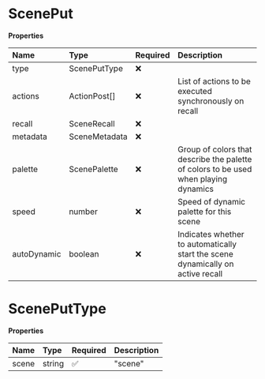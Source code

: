 # ScenePut

**Properties**

| Name        | Type          | Required | Description                                                                          |
| :---------- | :------------ | :------- | :----------------------------------------------------------------------------------- |
| type        | ScenePutType  | ❌       |                                                                                      |
| actions     | ActionPost[]  | ❌       | List of actions to be executed synchronously on recall                               |
| recall      | SceneRecall   | ❌       |                                                                                      |
| metadata    | SceneMetadata | ❌       |                                                                                      |
| palette     | ScenePalette  | ❌       | Group of colors that describe the palette of colors to be used when playing dynamics |
| speed       | number        | ❌       | Speed of dynamic palette for this scene                                              |
| autoDynamic | boolean       | ❌       | Indicates whether to automatically start the scene dynamically on active recall      |

# ScenePutType

**Properties**

| Name  | Type   | Required | Description |
| :---- | :----- | :------- | :---------- |
| scene | string | ✅       | "scene"     |
